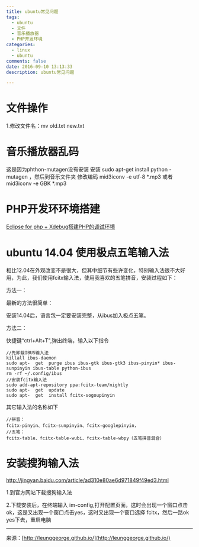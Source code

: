 ```yaml
---
title: ubuntu常见问题
tags: 
  - ubuntu
  - 文件
  - 音乐播放器
  - PHP开发环境
categories: 
  - linux
  - ubuntu
comments: false
date: 2016-09-10 13:13:33
description: ubuntu常见问题

---
```


# 文件操作 
1.修改文件名：mv old.txt new.txt
# 音乐播放器乱码 
这是因为phthon-mutagen没有安装 
安装 sudo apt-get install python -mutagen ，然后到音乐文件夹 修改编码 mid3iconv -e utf-8 *.mp3 或者 mid3iconv -e GBK *.mp3

# PHP开发环环境搭建
[Eclipse for php + Xdebug搭建PHP的调试环境](http://blog.csdn.net/zztfj/article/details/18750295)

# ubuntu 14.04 使用极点五笔输入法

相比12.04在外观改变不是很大，但其中细节有些许变化，特别输入法很不大好用，为此，我们使用fcitx输入法，使用我喜欢的五笔拼音，安装过程如下：

方法一：

最新的方法很简单：

安装14.04后，语言包一定要安装完整，从ibus加入极点五笔。

方法二：

快捷键“ctrl+AIt+T",弹出终端，输入以下指令

```
//先卸载IBUS输入法
killall ibus-daemon
sudo apt-  get  purge ibus ibus-gtk ibus-gtk3 ibus-pinyin* ibus-sunpinyin ibus-table python-ibus
rm -rf ~/.config/ibus
//安装fcitx输入法
sudo add-apt-repository ppa:fcitx-team/nightly
sudo apt-  get  update
sudo apt-  get  install fcitx-sogoupinyin
```
其它输入法的名称如下

```
//拼音：
fcitx-pinyin、fcitx-sunpinyin、fcitx-googlepinyin，
//五笔：
fcitx-table、fcitx-table-wubi、fcitx-table-wbpy（五笔拼音混合）
```

# 安装搜狗输入法 
http://jingyan.baidu.com/article/ad310e80ae6d971849f49ed3.html 

1.到官方网站下载搜狗输入法 

2.下载安装后，在终端输入 im-config,打开配置页面，这时会出现一个窗口点击ok，这是又出现一个窗口点击yes，这时又出现一个窗口选择 fcitx，然后一路ok yes下去，重启电脑   

---
<link rel="stylesheet" href="http://yandex.st/highlightjs/6.1/styles/default.min.css">
<script src="http://yandex.st/highlightjs/6.1/highlight.min.js"></script>
<script>
hljs.tabReplace = ' ';
hljs.initHighlightingOnLoad();
</script>


来源：[http://leunggeorge.github.io/](http://leunggeorge.github.io/)  